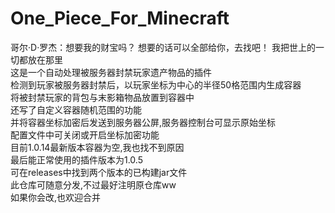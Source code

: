 # One_Piece_For_Minecraft
哥尔·D·罗杰：想要我的财宝吗？ 想要的话可以全部给你，去找吧！ 我把世上的一切都放在那里</br>
这是一个自动处理被服务器封禁玩家遗产物品的插件</br>
检测到玩家被服务器封禁后，以玩家坐标为中心的半径50格范围内生成容器</br>
将被封禁玩家的背包与末影箱物品放置到容器中</br>
还写了自定义容器随机范围的功能</br>
并将容器坐标加密后发送到服务器公屏,服务器控制台可显示原始坐标</br>
配置文件中可关闭或开启坐标加密功能</br>
目前1.0.14最新版本容器为空,我也找不到原因</br>
最后能正常使用的插件版本为1.0.5</br>
可在releases中找到两个版本的已构建jar文件</br>
此仓库可随意分发,不过最好注明原仓库ww</br>
如果你会改,也欢迎合并</br>